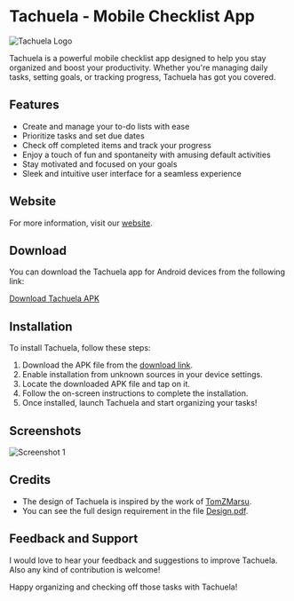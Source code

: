 # Tachuela - Mobile Checklist App

![Tachuela Logo](./res/screen/android/logo.png)

Tachuela is a powerful mobile checklist app designed to help you stay organized and boost your productivity. Whether you're managing daily tasks, setting goals, or tracking progress, Tachuela has got you covered.

## Features

- Create and manage your to-do lists with ease
- Prioritize tasks and set due dates
- Check off completed items and track your progress
- Enjoy a touch of fun and spontaneity with amusing default activities
- Stay motivated and focused on your goals
- Sleek and intuitive user interface for a seamless experience

## Website

For more information, visit our [website](https://tachuela.pages.dev/).

## Download

You can download the Tachuela app for Android devices from the following link:

[Download Tachuela APK](https://github.com/Borecjeborec1/Tachuela/releases/download/v1.0.0/Tachuela.apk)

## Installation

To install Tachuela, follow these steps:

1. Download the APK file from the [download link](https://github.com/Borecjeborec1/Tachuela/releases/download/v1.0.0/Tachuela.apk).
2. Enable installation from unknown sources in your device settings.
3. Locate the downloaded APK file and tap on it.
4. Follow the on-screen instructions to complete the installation.
5. Once installed, launch Tachuela and start organizing your tasks!

## Screenshots

![Screenshot 1](./website/assets/phones.png)

## Credits

- The design of Tachuela is inspired by the work of [TomZMarsu](https://github.com/TomZMarsu). 
- You can see the full design requirement in the file [Design.pdf](./Design.pdf).


## Feedback and Support

I would love to hear your feedback and suggestions to improve Tachuela. Also any kind of contribution is welcome!

Happy organizing and checking off those tasks with Tachuela!
